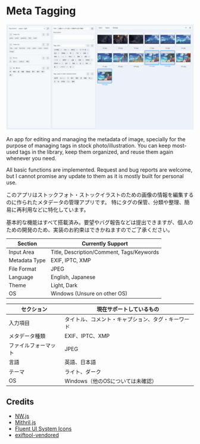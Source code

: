# Meta Tagging

![](img/thumbnail.png)

An app for editing and managing the metadata of image, specially for the purpose of managing tags in stock photo/illustration. 
You can keep most-used tags in the library, keep them organized, and reuse them again whenever you need.

All basic functions are implemented. Request and bug reports are welcome, but I cannot promise any update to them as it is mostly built for personal use.

このアプリはストックフォト・ストックイラストのための画像の情報を編集するのに作られたメタデータの管理アプリです。
特にタグの保管、分類や整理、簡易に再利用などに特化しています。

基本的な機能はすべて搭載済み。要望やバグ報告などは提出できますが、個人のための開発のため、実装のお約束はできかねますのでご了承ください。


| Section  | Currently Support |
| ------------- | ------------- |
| Input Area  | Title, Description/Comment, Tags/Keywords  |
| Metadata Type  | EXIF, IPTC, XMP  |
| File Format  | JPEG |
| Language  | English, Japanese  |
| Theme  | Light, Dark  |
| OS | Windows (Unsure on other OS) |


| セクション  | 現在サポートしているもの |
| ------------- | ------------- |
| 入力項目  | タイトル、コメント・キャプション、タグ・キーワード  |
| メタデータ種類  | EXIF、IPTC、XMP  |
| ファイルフォーマット  | JPEG |
| 言語  | 英語、日本語  |
| テーマ  | ライト、ダーク  |
| OS | Windows（他のOSについては未確認） |


## Credits

- [NW.js](https://github.com/nwjs/nw.js)
- [Mithril.js](https://github.com/MithrilJS/mithril.js/)
- [Fluent UI System Icons](https://github.com/microsoft/fluentui-system-icons)
- [exiftool-vendored](https://github.com/photostructure/exiftool-vendored.pl)
